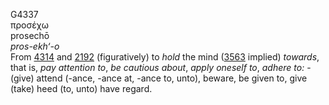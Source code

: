 G4337  
προσέχω  
prosechō  
*pros-ekh‘-o*  
From [4314](g4314) and [2192](g2192) (figuratively) to *hold* the mind
([3563](g3563) implied) *towards*, that is, *pay* *attention* *to*, *be*
*cautious* *about*, *apply* *oneself* *to*, *adhere* *to:* - (give)
attend (-ance, -ance at, -ance to, unto), beware, be given to, give
(take) heed (to, unto) have regard.  
